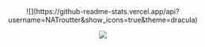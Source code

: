 <div style="text-align:center;margin:auto">
  ![](https://github-readme-stats.vercel.app/api?username=NATroutter&show_icons=true&theme=dracula)  

  ![](https://github-readme-stats.vercel.app/api/top-langs/?username=NATroutter&layout=compact&theme=dracula)  
</div>
